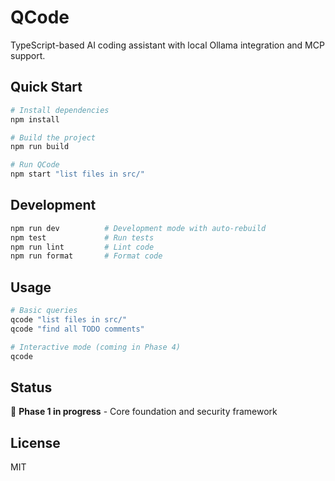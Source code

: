 # QCode

TypeScript-based AI coding assistant with local Ollama integration and MCP support.

## Quick Start

```bash
# Install dependencies
npm install

# Build the project
npm run build

# Run QCode
npm start "list files in src/"
```

## Development

```bash
npm run dev          # Development mode with auto-rebuild
npm test             # Run tests
npm run lint         # Lint code
npm run format       # Format code
```

## Usage

```bash
# Basic queries
qcode "list files in src/"
qcode "find all TODO comments"

# Interactive mode (coming in Phase 4)
qcode
```

## Status

🚧 **Phase 1 in progress** - Core foundation and security framework

## License

MIT 
